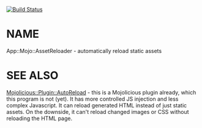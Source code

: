 
[![Build Status](https://travis-ci.org/Corion/WWW-Mechanize-Chrome.svg?branch=master)](https://github.com/Corion/WWW-Mechanize-Chrome)

# NAME

App::Mojo::AssetReloader - automatically reload static assets

# SEE ALSO

[Mojolicious::Plugin::AutoReload](https://metacpan.org/pod/Mojolicious::Plugin::AutoReload) - this is a Mojolicious plugin already,
which this program is not (yet). It has more controlled JS injection and
less complex Javascript. It can reload generated HTML instead of just static
assets. On the downside, it can't reload changed images or CSS
without reloading the HTML page.

